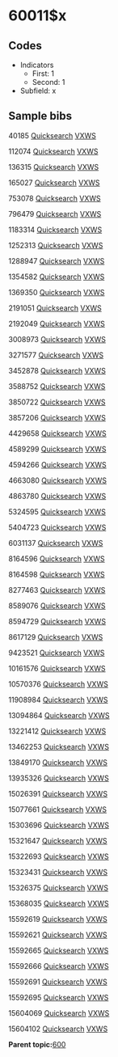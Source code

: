 # 60011$x

## Codes

-   Indicators
    -   First: 1
    -   Second: 1
-   Subfield: x

## Sample bibs

40185 [Quicksearch](https://search.library.yale.edu/catalog/40185) [VXWS](http://prodorbis.library.yale.edu:7014/vxws/GetHoldingsService?bibId=40185)

112074 [Quicksearch](https://search.library.yale.edu/catalog/112074) [VXWS](http://prodorbis.library.yale.edu:7014/vxws/GetHoldingsService?bibId=112074)

136315 [Quicksearch](https://search.library.yale.edu/catalog/136315) [VXWS](http://prodorbis.library.yale.edu:7014/vxws/GetHoldingsService?bibId=136315)

165027 [Quicksearch](https://search.library.yale.edu/catalog/165027) [VXWS](http://prodorbis.library.yale.edu:7014/vxws/GetHoldingsService?bibId=165027)

753078 [Quicksearch](https://search.library.yale.edu/catalog/753078) [VXWS](http://prodorbis.library.yale.edu:7014/vxws/GetHoldingsService?bibId=753078)

796479 [Quicksearch](https://search.library.yale.edu/catalog/796479) [VXWS](http://prodorbis.library.yale.edu:7014/vxws/GetHoldingsService?bibId=796479)

1183314 [Quicksearch](https://search.library.yale.edu/catalog/1183314) [VXWS](http://prodorbis.library.yale.edu:7014/vxws/GetHoldingsService?bibId=1183314)

1252313 [Quicksearch](https://search.library.yale.edu/catalog/1252313) [VXWS](http://prodorbis.library.yale.edu:7014/vxws/GetHoldingsService?bibId=1252313)

1288947 [Quicksearch](https://search.library.yale.edu/catalog/1288947) [VXWS](http://prodorbis.library.yale.edu:7014/vxws/GetHoldingsService?bibId=1288947)

1354582 [Quicksearch](https://search.library.yale.edu/catalog/1354582) [VXWS](http://prodorbis.library.yale.edu:7014/vxws/GetHoldingsService?bibId=1354582)

1369350 [Quicksearch](https://search.library.yale.edu/catalog/1369350) [VXWS](http://prodorbis.library.yale.edu:7014/vxws/GetHoldingsService?bibId=1369350)

2191051 [Quicksearch](https://search.library.yale.edu/catalog/2191051) [VXWS](http://prodorbis.library.yale.edu:7014/vxws/GetHoldingsService?bibId=2191051)

2192049 [Quicksearch](https://search.library.yale.edu/catalog/2192049) [VXWS](http://prodorbis.library.yale.edu:7014/vxws/GetHoldingsService?bibId=2192049)

3008973 [Quicksearch](https://search.library.yale.edu/catalog/3008973) [VXWS](http://prodorbis.library.yale.edu:7014/vxws/GetHoldingsService?bibId=3008973)

3271577 [Quicksearch](https://search.library.yale.edu/catalog/3271577) [VXWS](http://prodorbis.library.yale.edu:7014/vxws/GetHoldingsService?bibId=3271577)

3452878 [Quicksearch](https://search.library.yale.edu/catalog/3452878) [VXWS](http://prodorbis.library.yale.edu:7014/vxws/GetHoldingsService?bibId=3452878)

3588752 [Quicksearch](https://search.library.yale.edu/catalog/3588752) [VXWS](http://prodorbis.library.yale.edu:7014/vxws/GetHoldingsService?bibId=3588752)

3850722 [Quicksearch](https://search.library.yale.edu/catalog/3850722) [VXWS](http://prodorbis.library.yale.edu:7014/vxws/GetHoldingsService?bibId=3850722)

3857206 [Quicksearch](https://search.library.yale.edu/catalog/3857206) [VXWS](http://prodorbis.library.yale.edu:7014/vxws/GetHoldingsService?bibId=3857206)

4429658 [Quicksearch](https://search.library.yale.edu/catalog/4429658) [VXWS](http://prodorbis.library.yale.edu:7014/vxws/GetHoldingsService?bibId=4429658)

4589299 [Quicksearch](https://search.library.yale.edu/catalog/4589299) [VXWS](http://prodorbis.library.yale.edu:7014/vxws/GetHoldingsService?bibId=4589299)

4594266 [Quicksearch](https://search.library.yale.edu/catalog/4594266) [VXWS](http://prodorbis.library.yale.edu:7014/vxws/GetHoldingsService?bibId=4594266)

4663080 [Quicksearch](https://search.library.yale.edu/catalog/4663080) [VXWS](http://prodorbis.library.yale.edu:7014/vxws/GetHoldingsService?bibId=4663080)

4863780 [Quicksearch](https://search.library.yale.edu/catalog/4863780) [VXWS](http://prodorbis.library.yale.edu:7014/vxws/GetHoldingsService?bibId=4863780)

5324595 [Quicksearch](https://search.library.yale.edu/catalog/5324595) [VXWS](http://prodorbis.library.yale.edu:7014/vxws/GetHoldingsService?bibId=5324595)

5404723 [Quicksearch](https://search.library.yale.edu/catalog/5404723) [VXWS](http://prodorbis.library.yale.edu:7014/vxws/GetHoldingsService?bibId=5404723)

6031137 [Quicksearch](https://search.library.yale.edu/catalog/6031137) [VXWS](http://prodorbis.library.yale.edu:7014/vxws/GetHoldingsService?bibId=6031137)

8164596 [Quicksearch](https://search.library.yale.edu/catalog/8164596) [VXWS](http://prodorbis.library.yale.edu:7014/vxws/GetHoldingsService?bibId=8164596)

8164598 [Quicksearch](https://search.library.yale.edu/catalog/8164598) [VXWS](http://prodorbis.library.yale.edu:7014/vxws/GetHoldingsService?bibId=8164598)

8277463 [Quicksearch](https://search.library.yale.edu/catalog/8277463) [VXWS](http://prodorbis.library.yale.edu:7014/vxws/GetHoldingsService?bibId=8277463)

8589076 [Quicksearch](https://search.library.yale.edu/catalog/8589076) [VXWS](http://prodorbis.library.yale.edu:7014/vxws/GetHoldingsService?bibId=8589076)

8594729 [Quicksearch](https://search.library.yale.edu/catalog/8594729) [VXWS](http://prodorbis.library.yale.edu:7014/vxws/GetHoldingsService?bibId=8594729)

8617129 [Quicksearch](https://search.library.yale.edu/catalog/8617129) [VXWS](http://prodorbis.library.yale.edu:7014/vxws/GetHoldingsService?bibId=8617129)

9423521 [Quicksearch](https://search.library.yale.edu/catalog/9423521) [VXWS](http://prodorbis.library.yale.edu:7014/vxws/GetHoldingsService?bibId=9423521)

10161576 [Quicksearch](https://search.library.yale.edu/catalog/10161576) [VXWS](http://prodorbis.library.yale.edu:7014/vxws/GetHoldingsService?bibId=10161576)

10570376 [Quicksearch](https://search.library.yale.edu/catalog/10570376) [VXWS](http://prodorbis.library.yale.edu:7014/vxws/GetHoldingsService?bibId=10570376)

11908984 [Quicksearch](https://search.library.yale.edu/catalog/11908984) [VXWS](http://prodorbis.library.yale.edu:7014/vxws/GetHoldingsService?bibId=11908984)

13094864 [Quicksearch](https://search.library.yale.edu/catalog/13094864) [VXWS](http://prodorbis.library.yale.edu:7014/vxws/GetHoldingsService?bibId=13094864)

13221412 [Quicksearch](https://search.library.yale.edu/catalog/13221412) [VXWS](http://prodorbis.library.yale.edu:7014/vxws/GetHoldingsService?bibId=13221412)

13462253 [Quicksearch](https://search.library.yale.edu/catalog/13462253) [VXWS](http://prodorbis.library.yale.edu:7014/vxws/GetHoldingsService?bibId=13462253)

13849170 [Quicksearch](https://search.library.yale.edu/catalog/13849170) [VXWS](http://prodorbis.library.yale.edu:7014/vxws/GetHoldingsService?bibId=13849170)

13935326 [Quicksearch](https://search.library.yale.edu/catalog/13935326) [VXWS](http://prodorbis.library.yale.edu:7014/vxws/GetHoldingsService?bibId=13935326)

15026391 [Quicksearch](https://search.library.yale.edu/catalog/15026391) [VXWS](http://prodorbis.library.yale.edu:7014/vxws/GetHoldingsService?bibId=15026391)

15077661 [Quicksearch](https://search.library.yale.edu/catalog/15077661) [VXWS](http://prodorbis.library.yale.edu:7014/vxws/GetHoldingsService?bibId=15077661)

15303696 [Quicksearch](https://search.library.yale.edu/catalog/15303696) [VXWS](http://prodorbis.library.yale.edu:7014/vxws/GetHoldingsService?bibId=15303696)

15321647 [Quicksearch](https://search.library.yale.edu/catalog/15321647) [VXWS](http://prodorbis.library.yale.edu:7014/vxws/GetHoldingsService?bibId=15321647)

15322693 [Quicksearch](https://search.library.yale.edu/catalog/15322693) [VXWS](http://prodorbis.library.yale.edu:7014/vxws/GetHoldingsService?bibId=15322693)

15323431 [Quicksearch](https://search.library.yale.edu/catalog/15323431) [VXWS](http://prodorbis.library.yale.edu:7014/vxws/GetHoldingsService?bibId=15323431)

15326375 [Quicksearch](https://search.library.yale.edu/catalog/15326375) [VXWS](http://prodorbis.library.yale.edu:7014/vxws/GetHoldingsService?bibId=15326375)

15368035 [Quicksearch](https://search.library.yale.edu/catalog/15368035) [VXWS](http://prodorbis.library.yale.edu:7014/vxws/GetHoldingsService?bibId=15368035)

15592619 [Quicksearch](https://search.library.yale.edu/catalog/15592619) [VXWS](http://prodorbis.library.yale.edu:7014/vxws/GetHoldingsService?bibId=15592619)

15592621 [Quicksearch](https://search.library.yale.edu/catalog/15592621) [VXWS](http://prodorbis.library.yale.edu:7014/vxws/GetHoldingsService?bibId=15592621)

15592665 [Quicksearch](https://search.library.yale.edu/catalog/15592665) [VXWS](http://prodorbis.library.yale.edu:7014/vxws/GetHoldingsService?bibId=15592665)

15592666 [Quicksearch](https://search.library.yale.edu/catalog/15592666) [VXWS](http://prodorbis.library.yale.edu:7014/vxws/GetHoldingsService?bibId=15592666)

15592691 [Quicksearch](https://search.library.yale.edu/catalog/15592691) [VXWS](http://prodorbis.library.yale.edu:7014/vxws/GetHoldingsService?bibId=15592691)

15592695 [Quicksearch](https://search.library.yale.edu/catalog/15592695) [VXWS](http://prodorbis.library.yale.edu:7014/vxws/GetHoldingsService?bibId=15592695)

15604069 [Quicksearch](https://search.library.yale.edu/catalog/15604069) [VXWS](http://prodorbis.library.yale.edu:7014/vxws/GetHoldingsService?bibId=15604069)

15604102 [Quicksearch](https://search.library.yale.edu/catalog/15604102) [VXWS](http://prodorbis.library.yale.edu:7014/vxws/GetHoldingsService?bibId=15604102)

**Parent topic:**[600](../../tags/600/600.md)


